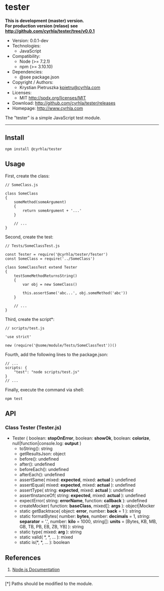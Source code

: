 tester
======
**This is development (master) version.<br> For production version (relase) see
<http://github.com/cyrhla/tester/tree/v0.0.1>**
- Version: 0.0.1-dev
- Technologies:
  - JavaScript
- Compatibility:
  - Node (>= 7.2.1)
  - npm (>= 3.10.10)
- Dependencies:
  - @see package.json
- Copyright / Authors:
  - Krystian Pietruszka <kpietru@cyrhla.com>
- Licenses:
  - MIT <http://spdx.org/licenses/MIT>
- Download: <http://github.com/cyrhla/tester/releases>
- Homepage: <http://www.cyrhla.com>

The "tester" is a simple JavaScript test module.
________________________________________________

Install
-------

    npm install @cyrhla/tester

Usage
-----

First, create the class:

    // SomeClass.js

    class SomeClass
    {
        someMethod(someArgument)
        {
            return someArgument + '...'
        }

        // ...
    }

Second, create the test:

    // Tests/SomeClassTest.js

    const Tester = require('@cyrhla/tester/Tester')
    const SomeClass = require('../SomeClass')

    class SomeClassTest extend Tester
    {
        testSomeMethodReturnsString()
        {
            var obj = new SomeClass()

            this.assertSame('abc...', obj.someMethod('abc'))
        }

        // ...
    }

Third, create the script*:

    // scripts/test.js

    'use strict'

    new (require('@some/module/Tests/SomeClassTest'))()

Fourth, add the following lines to the package.json:

    // ...
    scripts: {
        "test": "node scripts/test.js"
    }
    // ...

Finally, execute the command via shell:

    npm test

API
---

### Class Tester (Tester.js)

- Tester ( boolean: __stopOnError__, boolean: __showOk__, boolean: __colorize__, null|function|console.log: __output__ )
  - toString(): string
  - getResultsJson: object
  - before(): undefined
  - after(): undefined
  - beforeEach(): undefined
  - afterEach(): undefined
  - assertSame( mixed: __expected__, mixed: __actual__ ): undefined
  - assertEqual( mixed: __expected__, mixed: __actual__ ): undefined
  - assertType( string: __expected__, mixed: __actual__ ): undefined
  - assertInstanceOf( string: __expected__, mixed: __actual__ ): undefined
  - expectError( string: __errorName__, function: __callback__ ): undefined
  - createMocker( function: __baseClass__, mixed[]: __args__ ): object|Mocker
  - static getBacktrace( object: __error__, number: __back__ = 1 ): string
  - static formatBytes( number: __bytes__, number: __decimals__ = 1, string: __separator__ = '.', number: __kilo__ = 1000, string[]: __units__ = [Bytes, KB, MB, GB, TB, PB, EB, ZB, YB] ): string
  - static type( mixed: __arg__ ): string
  - static valid( *, *, ... ): mixed
  - static is(*, *, ... ): boolean

References
----------

1. [Node.js Documentation][1]

[1]: http://nodejs.org/api/modules.html

___________________________________________
[*] Paths should be modified to the module.
